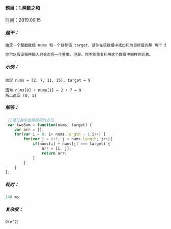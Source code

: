 #### 题目：1.两数之和

时间：2019.09.15

##### 题干：

```javascript
给定一个整数数组 nums 和一个目标值 target，请你在该数组中找出和为目标值的那 两个 整数，并返回他们的数组下标。

你可以假设每种输入只会对应一个答案。但是，你不能重复利用这个数组中同样的元素。
```

##### 示例：

```
给定 nums = [2, 7, 11, 15], target = 9

因为 nums[0] + nums[1] = 2 + 7 = 9
所以返回 [0, 1]
```

##### 解答：

```javascript
 //通过类似选择排序的方法
 var twoSum = function(nums, target) {
    var arr = [];
    for(var i = 0; i< nums.length - 1;i++) {
        for(var j = i+1; j < nums.length; j++){
            if(nums[i] + nums[j] === target) {
                arr = [i, j];
                return arr;
            }
        }
    }
};
```

##### 耗时：

```javascript
148 ms  
```

##### 复杂度：

```
O(n^2)
```

